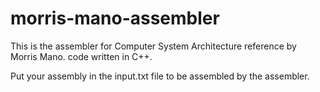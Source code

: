 # morris-mano-assembler
This is the assembler for Computer System Architecture reference by Morris Mano. code written in C++.

Put your assembly in the input.txt file to be assembled by the assembler.
